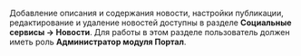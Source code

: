 Добавление описания и содержания новости, настройки публикации, редактирование и удаление новостей доступны в разделе **Социальные сервисы → Новости**. Для работы в этом разделе пользователь должен иметь роль **Администратор модуля Портал**.